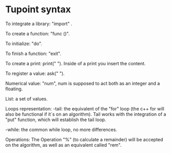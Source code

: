 # Tupoint syntax

To integrate a library: "import" .

To create a function: "func ()".

To initialize: "do".

To finish a function: "exit".

To create a print: print(" "). Inside of a print you insert the content.
	
To register a value: ask(" ").

Numerical value: "num", num is supposed to act both as an integer and a floating.

List: a set of values.

Loops representation:
-tail: the equivalent of the "for" loop
(the c++ for will also be functional if it`s on an algorithm).
Tail works with the integration of a "put" function, which will establish the tail loop.

-while: the common while loop, no more differences.

Operations:
The Operation "%" (to calculate a remainder) will be accepted on the algorithm,
as well as an equivalent called "rem".


